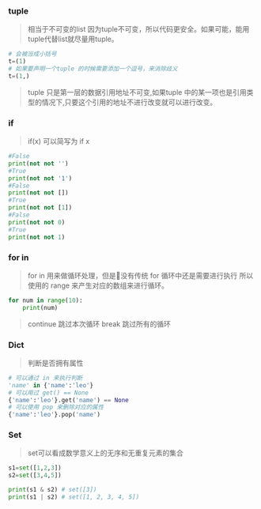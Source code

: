 
### tuple

> 相当于不可变的list
> 因为tuple不可变，所以代码更安全。如果可能，能用tuple代替list就尽量用tuple。

```python
# 会被当成小括号
t=(1)
# 如果要声明一个tuple 的时候需要添加一个逗号，来消除歧义
t=(1,)
```

> tuple 只是第一层的数据引用地址不可变,如果tuple 中的某一项也是引用类型的情况下,只要这个引用的地址不进行改变就可以进行改变。

### if

> if(x) 可以简写为 if x

```python
#False
print(not not '') 
#True
print(not not '1')
#False
print(not not [])
#True
print(not not [1])
#False
print(not not 0)
#True
print(not not 1)
```

### for in 
> for in 用来做循环处理，但是没有传统 for 循环中还是需要进行执行 所以使用的 range 来产生对应的数组来进行循环。

```python
for num in range(10):
    print(num)
```

> continue 跳过本次循环
> break    跳过所有的循环

### Dict

> 判断是否拥有属性

```python
# 可以通过 in 来执行判断
'name' in {'name':'leo'}
# 可以用过 get() == None
{'name':'leo'}.get('name') == None
# 可以使用 pop 来删除对应的属性
{'name':'leo'}.pop('name')
```

### Set

> set可以看成数学意义上的无序和无重复元素的集合

```python
s1=set([1,2,3])
s2=set([3,4,5])

print(s1 & s2) # set([3])
print(s1 | s2) # set([1, 2, 3, 4, 5])
```

